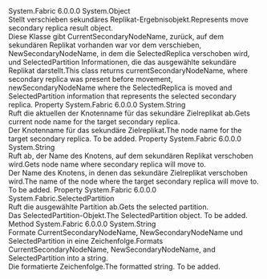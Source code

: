 <Type Name="MoveSecondaryResult" FullName="System.Fabric.Result.MoveSecondaryResult">
  <TypeSignature Language="C#" Value="public class MoveSecondaryResult" />
  <TypeSignature Language="ILAsm" Value=".class public auto ansi serializable beforefieldinit MoveSecondaryResult extends System.Object" />
  <TypeSignature Language="DocId" Value="T:System.Fabric.Result.MoveSecondaryResult" />
  <TypeSignature Language="VB.NET" Value="Public Class MoveSecondaryResult" />
  <TypeSignature Language="F#" Value="type MoveSecondaryResult = class" />
  <AssemblyInfo>
    <AssemblyName>System.Fabric</AssemblyName>
    <AssemblyVersion>6.0.0.0</AssemblyVersion>
  </AssemblyInfo>
  <Base>
    <BaseTypeName>System.Object</BaseTypeName>
  </Base>
  <Interfaces />
  <Docs>
    <summary>
            <span data-ttu-id="82997-101">Stellt verschieben sekundäres Replikat-Ergebnisobjekt.</span><span class="sxs-lookup"><span data-stu-id="82997-101">Represents move secondary replica result object.</span></span>
            </summary>
    <remarks>
            <span data-ttu-id="82997-102">Diese Klasse gibt CurrentSecondaryNodeName, zurück, auf dem sekundären Replikat vorhanden war vor dem verschieben, NewSecondaryNodeName, in dem die SelectedReplica verschoben wird, und SelectedPartition Informationen, die das ausgewählte sekundäre Replikat darstellt.</span><span class="sxs-lookup"><span data-stu-id="82997-102">This class returns currentSecondaryNodeName, where secondary replica was present before movement, newSecondaryNodeName where the SelectedReplica is moved and SelectedPartition information that represents the selected secondary replica.</span></span>
            </remarks>
  </Docs>
  <Members>
    <Member MemberName="CurrentSecondaryNodeName">
      <MemberSignature Language="C#" Value="public string CurrentSecondaryNodeName { get; }" />
      <MemberSignature Language="ILAsm" Value=".property instance string CurrentSecondaryNodeName" />
      <MemberSignature Language="DocId" Value="P:System.Fabric.Result.MoveSecondaryResult.CurrentSecondaryNodeName" />
      <MemberSignature Language="VB.NET" Value="Public ReadOnly Property CurrentSecondaryNodeName As String" />
      <MemberSignature Language="F#" Value="member this.CurrentSecondaryNodeName : string" Usage="System.Fabric.Result.MoveSecondaryResult.CurrentSecondaryNodeName" />
      <MemberType>Property</MemberType>
      <AssemblyInfo>
        <AssemblyName>System.Fabric</AssemblyName>
        <AssemblyVersion>6.0.0.0</AssemblyVersion>
      </AssemblyInfo>
      <ReturnValue>
        <ReturnType>System.String</ReturnType>
      </ReturnValue>
      <Docs>
        <summary>
            <span data-ttu-id="82997-103">Ruft die aktuellen der Knotenname für das sekundäre Zielreplikat ab.</span><span class="sxs-lookup"><span data-stu-id="82997-103">Gets current node name for the target secondary replica.</span></span>
            </summary>
        <value><span data-ttu-id="82997-104">Der Knotenname für das sekundäre Zielreplikat.</span><span class="sxs-lookup"><span data-stu-id="82997-104">The node name for the target secondary replica.</span></span></value>
        <remarks>To be added.</remarks>
      </Docs>
    </Member>
    <Member MemberName="NewSecondaryNodeName">
      <MemberSignature Language="C#" Value="public string NewSecondaryNodeName { get; }" />
      <MemberSignature Language="ILAsm" Value=".property instance string NewSecondaryNodeName" />
      <MemberSignature Language="DocId" Value="P:System.Fabric.Result.MoveSecondaryResult.NewSecondaryNodeName" />
      <MemberSignature Language="VB.NET" Value="Public ReadOnly Property NewSecondaryNodeName As String" />
      <MemberSignature Language="F#" Value="member this.NewSecondaryNodeName : string" Usage="System.Fabric.Result.MoveSecondaryResult.NewSecondaryNodeName" />
      <MemberType>Property</MemberType>
      <AssemblyInfo>
        <AssemblyName>System.Fabric</AssemblyName>
        <AssemblyVersion>6.0.0.0</AssemblyVersion>
      </AssemblyInfo>
      <ReturnValue>
        <ReturnType>System.String</ReturnType>
      </ReturnValue>
      <Docs>
        <summary>
            <span data-ttu-id="82997-105">Ruft ab, der Name des Knotens, auf dem sekundären Replikat verschoben wird.</span><span class="sxs-lookup"><span data-stu-id="82997-105">Gets node name where secondary replica will move to.</span></span>
            </summary>
        <value><span data-ttu-id="82997-106">Der Name des Knotens, in denen das sekundäre Zielreplikat verschoben wird.</span><span class="sxs-lookup"><span data-stu-id="82997-106">The name of the node where the target secondary replica will move to.</span></span></value>
        <remarks>To be added.</remarks>
      </Docs>
    </Member>
    <Member MemberName="SelectedPartition">
      <MemberSignature Language="C#" Value="public System.Fabric.SelectedPartition SelectedPartition { get; }" />
      <MemberSignature Language="ILAsm" Value=".property instance class System.Fabric.SelectedPartition SelectedPartition" />
      <MemberSignature Language="DocId" Value="P:System.Fabric.Result.MoveSecondaryResult.SelectedPartition" />
      <MemberSignature Language="VB.NET" Value="Public ReadOnly Property SelectedPartition As SelectedPartition" />
      <MemberSignature Language="F#" Value="member this.SelectedPartition : System.Fabric.SelectedPartition" Usage="System.Fabric.Result.MoveSecondaryResult.SelectedPartition" />
      <MemberType>Property</MemberType>
      <AssemblyInfo>
        <AssemblyName>System.Fabric</AssemblyName>
        <AssemblyVersion>6.0.0.0</AssemblyVersion>
      </AssemblyInfo>
      <ReturnValue>
        <ReturnType>System.Fabric.SelectedPartition</ReturnType>
      </ReturnValue>
      <Docs>
        <summary>
            <span data-ttu-id="82997-107">Ruft die ausgewählte Partition ab.</span><span class="sxs-lookup"><span data-stu-id="82997-107">Gets the selected partition.</span></span>
            </summary>
        <value><span data-ttu-id="82997-108">Das SelectedPartition-Objekt.</span><span class="sxs-lookup"><span data-stu-id="82997-108">The SelectedPartition object.</span></span></value>
        <remarks>To be added.</remarks>
      </Docs>
    </Member>
    <Member MemberName="ToString">
      <MemberSignature Language="C#" Value="public override string ToString ();" />
      <MemberSignature Language="ILAsm" Value=".method public hidebysig virtual instance string ToString() cil managed" />
      <MemberSignature Language="DocId" Value="M:System.Fabric.Result.MoveSecondaryResult.ToString" />
      <MemberSignature Language="VB.NET" Value="Public Overrides Function ToString () As String" />
      <MemberSignature Language="F#" Value="override this.ToString : unit -&gt; string" Usage="moveSecondaryResult.ToString " />
      <MemberType>Method</MemberType>
      <AssemblyInfo>
        <AssemblyName>System.Fabric</AssemblyName>
        <AssemblyVersion>6.0.0.0</AssemblyVersion>
      </AssemblyInfo>
      <ReturnValue>
        <ReturnType>System.String</ReturnType>
      </ReturnValue>
      <Parameters />
      <Docs>
        <summary>
            <span data-ttu-id="82997-109">Formate CurrentSecondaryNodeName, NewSecondaryNodeName und SelectedPartition in eine Zeichenfolge.</span><span class="sxs-lookup"><span data-stu-id="82997-109">Formats CurrentSecondaryNodeName, NewSecondaryNodeName, and SelectedPartition into a string.</span></span>
            </summary>
        <returns><span data-ttu-id="82997-110">Die formatierte Zeichenfolge.</span><span class="sxs-lookup"><span data-stu-id="82997-110">The formatted string.</span></span></returns>
        <remarks>To be added.</remarks>
      </Docs>
    </Member>
  </Members>
</Type>